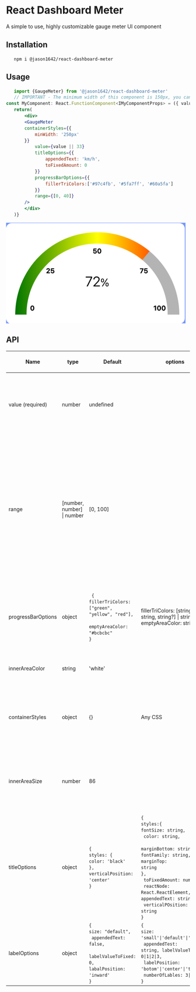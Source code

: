 # React Dashboard Meter
  A simple to use, highly customizable gauge meter UI component
  
  
  
 ## Installation 
 ```
    npm i @jason1642/react-dashboard-meter
 ```
 
 
 ## Usage 
 ```jsx
    import {GaugeMeter} from '@jason1642/react-dashboard-meter'
    // IMPORTANT - The minimum width of this component is 150px, you can change it by using the containerStyles prop 
const MyComponent: React.FunctionComponent<IMyComponentProps> = ({ value }) => {
    return(
        <div> 
        <GaugeMeter 
        containerStyles={{
            minWidth: '250px'
        }}
            value={value || 33}
            titleOptions={{
                appendedText: 'km/h',
                toFixedAmount: 0
            }}
            progressBarOptions={{
                fillerTriColors:['#97c4fb', '#5fa7ff', '#60a5fa']
            }}
            range={[0, 40]}
        />
        </div>
    )}
 ```

![](https://github.com/jason1642/react-dashboard-meter/blob/main/Screenshot%202023-04-27%20at%209.40.45%20AM.png)

 ## API
 
 Name |  type | Default | options | &nbsp; &nbsp; &nbsp; Description &nbsp; &nbsp; &nbsp; 
--- | --- | --- | --- | ---
value (required) | number | undefined |  | A number that will calculate the percentage of the progress bar that is filled. As well as provide context to the title label.
range |  [number, number] \| number | [0, 100] |  | Tuple array or number that will be used to calculate the percentage of the progress bar that should be filled using the value prop. If a single number is provided, the range will be assumed to be 0 - range. You can provide any duo set of numbers as long as the first item in the tuple is smaller than the second. 
progressBarOptions |  object | <code>  {  fillerTriColors: <br>["green", "yellow",  "red"],  <br>emptyAreaColor: "#bcbcbc"  <br>} </code> | fillerTriColors: [string, string, string?] \| string,  <br> emptyAreaColor: string  | Change the colors of the progress bars filler and empty areas. You can add three colors to get a linear gradient effect on the filler tri colors prop.
innerAreaColor | string | 'white' |  | Change the color of the area that the progress bar covers.
containerStyles | object | {} | Any CSS | Styles to pass along to the container of the component. You can change the default min-width value here.
innerAreaSize |  number | 86 |  | Change percentage amount that the inner area semi circle takes up, if the entire semi circle including the progress bar is 100%.
titleOptions |  object | <code>{<br>styles: {<br>color: 'black'<br>}, verticalPosition: 'center' <br>}</code> | <code>{<br>styles:{<br/>fontSize: string,<br> color: string,<br> marginBottom: string,<br>fontFamily: string, <br>marginTop: string<br>},<br> toFixedAmount: number, <br> reactNode: React.ReactElement, appendedText: string,<br> verticalPOsition: string<br>}</code> | Change the appearance of the title label inside the inner semi circle area. toFixedAmount changes the amount of numbers after the decimal point in the titles value, default 0.
labelOptions |  object | <code>{<br>size: "default",<br> appendedText: false, <br> labelValueToFixed: 0,<br>labalPosition: 'inward'<br>}</code> | <code>{<br>size: 'small'\|'default'\|'large', <br> appendedTest: string, labelValueToFixed: 0\|1\|2\|3, <br> labelPosition: 'botom'\|'center'\|'top', <br> numberOfLables: 3\|5 <br>}</code> | Styles to pass along to the container of the component. You can change the default min-width value here.
